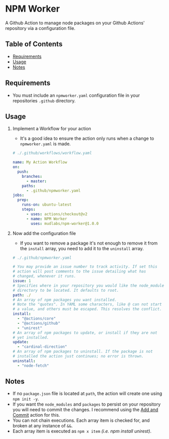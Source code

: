 # NPM Worker
A Github Action to manage node packages on your Github Actions' repository via a configuration file.

## Table of Contents
- [Requirements](#requirements)
- [Usage](#usage)
- [Notes](#notes)

## Requirements
- You must include an `npmworker.yaml` configuration file in your repositories `.github` directory.

## Usage

1. Implement a Workflow for your action
    - It's a good idea to ensure the action only runs when a change to `npmworker.yaml` is made.
    ```yaml
    # ./.github/workflows/workflow.yaml
    
    name: My Action Workflow
    on:
      push:
        branches:
          - master:
        paths:
          - .github/npmworker.yaml
    jobs:
      prep:
        runs-on: ubuntu-latest
        steps:
          - uses: actions/checkout@v2
          - name: NPM Worker
            uses: mudlabs/npm-worker@1.0.0
    ```


2. Now add the configuration file
    - If you want to remove a package it's not enough to remove it from the `install` array, you need to add it to the `uninstall` array.    
    ```yaml 
    # ./.github/npmworker.yaml
    
    # You may provide an issue number to track activity. If set this 
    # action will post comments to the issue detailing what has 
    # changed, whenever it runs.
    issue: 1
    # Specifies where in your repository you would like the node_modules
    # directory to be located. It defaults to root.
    path: ./
    # An array of npm packages you want installed.
    # Note the "quotes". In YAML some characters, like @ can not start
    # a value, and others must be escaped. This resolves the conflict.
    install:
      - "@actions/core"
      - "@actions/github"
      - "unirest"
    # An array of npm packages to update, or install if they are not
    # yet installed.
    update:
      - "cardinal-direction"
    # An array of npm packages to uninstall. If the package is not
    # installed the action just continues; no error is thrown.
    uninstall:
      - "node-fetch"
    ```
    
## Notes
- If no `package.json` file is located at `path`, the action will create one using `npm init -y`.
- If you want the `node_modules` and `packages` to persist on your repository you will need to commit the changes. I recommend using the [Add and Commit](https://github.com/marketplace/actions/add-commit) action for this.
- You can not chain executions. Each array item is checked for, and broken at any instance of `&&`.
- Each array item is executed as `npm x item` _(i.e. npm install unirest)_.
